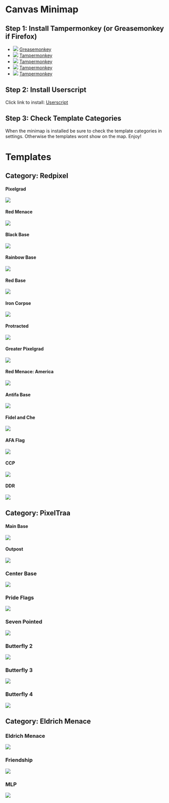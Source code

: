 # Canvas Minimap
## Step 1: Install Tampermonkey (or Greasemonkey if Firefox)
* ![](https://raw.githubusercontent.com/reek/anti-adblock-killer/gh-pages/images/firefox.png) [Greasemonkey](https://addons.mozilla.org/firefox/addon/greasemonkey/)
* ![](https://raw.githubusercontent.com/reek/anti-adblock-killer/gh-pages/images/chrome.png) [Tampermonkey](https://chrome.google.com/webstore/detail/tampermonkey/dhdgffkkebhmkfjojejmpbldmpobfkfo)
* ![](https://raw.githubusercontent.com/reek/anti-adblock-killer/gh-pages/images/opera.png) [Tampermonkey](https://addons.opera.com/extensions/details/tampermonkey-beta/)
* ![](https://raw.githubusercontent.com/reek/anti-adblock-killer/gh-pages/images/safari.png) [Tampermonkey](https://safari.tampermonkey.net/tampermonkey.safariextz)
* ![](https://raw.githubusercontent.com/reek/anti-adblock-killer/gh-pages/images/msedge.png) [Tampermonkey](https://www.microsoft.com/store/p/tampermonkey/9nblggh5162s)

## Step 2: Install Userscript
Click link to install: [Userscript](https://github.com/traa-pixelcanvas/Minimap/raw/master/minimap.pub.user.js)

## Step 3: Check Template Categories
When the minimap is installed be sure to check the template categories in settings. Otherwise the templates wont show on the map. Enjoy!

# Templates

## Category: Redpixel

#### Pixelgrad
[![](https://raw.githubusercontent.com/traa-pixelcanvas/Minimap/master/templates/pr.png)](https://pixelcanvas.io/@-462,-571)

#### Red Menace
[![](https://raw.githubusercontent.com/traa-pixelcanvas/Minimap/master/templates/rm.png)](https://pixelcanvas.io/@-1994,3810)

#### Black Base
[![](https://raw.githubusercontent.com/traa-pixelcanvas/Minimap/master/templates/bb.png)](https://pixelcanvas.io/@5339,4057)

#### Rainbow Base
[![](https://raw.githubusercontent.com/traa-pixelcanvas/Minimap/master/templates/rb.png)](https://pixelcanvas.io/@2778,-3533)

#### Red Base
[![](https://raw.githubusercontent.com/traa-pixelcanvas/Minimap/master/templates/redbase.png)](https://pixelcanvas.io/@7290,1739)

#### Iron Corpse
[![](https://raw.githubusercontent.com/traa-pixelcanvas/Minimap/master/templates/ic.png)](https://pixelcanvas.io/@-1986,665)

#### Protracted
[![](https://raw.githubusercontent.com/traa-pixelcanvas/Minimap/master/templates/pro.png)](https://pixelcanvas.io/@-1244,-114)

#### Greater Pixelgrad
[![](https://raw.githubusercontent.com/traa-pixelcanvas/Minimap/master/templates/gp.png)](https://pixelcanvas.io/@7365,-5061)

#### Red Menace: America
[![](https://raw.githubusercontent.com/traa-pixelcanvas/Minimap/master/templates/rm_america.png)](https://pixelcanvas.io/@-10300,4800)

#### Antifa Base
[![](https://raw.githubusercontent.com/traa-pixelcanvas/Minimap/master/templates/afa.png)](https://pixelcanvas.io/@-2490,6145)

#### Fidel and Che
[![](https://raw.githubusercontent.com/traa-pixelcanvas/Minimap/master/templates/misc_fidelche.png)](https://pixelcanvas.io/@3128,3350)

#### AFA Flag
[![](https://raw.githubusercontent.com/traa-pixelcanvas/Minimap/master/templates/benis.png)](https://pixelcanvas.io/@-1295,-1019)

#### CCP
[![](https://raw.githubusercontent.com/traa-pixelcanvas/Minimap/master/templates/ccp.png)](https://pixelcanvas.io/@-2401,1641)

#### DDR
[![](https://raw.githubusercontent.com/traa-pixelcanvas/Minimap/master/templates/ddr.png)](https://pixelcanvas.io/@5618,-73)


## Category: PixelTraa

#### Main Base
[![](https://github.com/traa-pixelcanvas/Minimap/blob/master/templates/mb.png)](https://pixelcanvas.io/@1450,959)

#### Outpost
[![](https://github.com/traa-pixelcanvas/Minimap/blob/master/templates/op.png)](https://pixelcanvas.io/@139290,-22490)

### Center Base
[![](https://github.com/traa-pixelcanvas/Minimap/blob/master/templates/cb.png)](https://pixelcanvas.io/@-1000,-651)

### Pride Flags
[![](https://github.com/traa-pixelcanvas/Minimap/blob/master/templates/misc_pride.png)](https://pixelcanvas.io/@1542,-40)

### Seven Pointed
[![](https://github.com/traa-pixelcanvas/Minimap/blob/master/templates/misc_seven.png)](https://pixelcanvas.io/@-8589,11817)

### Butterfly 2
[![](https://github.com/traa-pixelcanvas/Minimap/blob/master/templates/misc_butterfly2.png)](https://pixelcanvas.io/@-7870,7460)

### Butterfly 3
[![](https://github.com/traa-pixelcanvas/Minimap/blob/master/templates/misc_butterfly3.png)](https://pixelcanvas.io/@-4087,7646)

### Butterfly 4
[![](https://github.com/traa-pixelcanvas/Minimap/blob/master/templates/misc_butterfly4.png)](https://pixelcanvas.io/@6859,10372)



## Category: Eldrich Menace

### Eldrich Menace
[![](https://github.com/traa-pixelcanvas/Minimap/blob/master/templates/em.png)](https://pixelcanvas.io/@-2575,3212)

### Friendship
[![](https://github.com/traa-pixelcanvas/Minimap/blob/master/templates/friendship.png)](https://pixelcanvas.io/@759,454)

### MLP
[![](https://github.com/traa-pixelcanvas/Minimap/blob/master/templates/mlp.png)](https://pixelcanvas.io/@-759,800)
